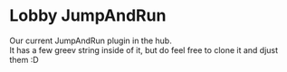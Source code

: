# Lobby JumpAndRun
Our current JumpAndRun plugin in the hub.  
It has a few greev string inside of it, but do feel free to clone it and djust them :D
